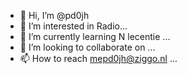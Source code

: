 - 👋 Hi, I’m @pd0jh
- 👀 I’m interested in Radio...
- 🌱 I’m currently learning N lecentie ...
- 💞️ I’m looking to collaborate on ...
- 📫 How to reach mepd0jh@ziggo.nl ...

<!---
pd0jh/pd0jh is a ✨ special ✨ repository because its `README.md` (this file) appears on your GitHub profile.
You can click the Preview link to take a look at your changes.
--->
